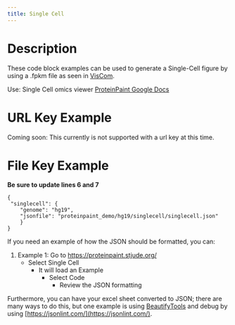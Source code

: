 ```yaml
---
title: Single Cell
---
```


# Description 
These code block examples can be used to generate a Single-Cell figure by using a .fpkm file as seen in [VisCom](https://viz.stjude.cloud/hyde-lab/visualization/retinal-regeneration-single-cell-of-chick-retina-following-nmdagrowth-factor-gf-insulinfgf-treatment~73).

Use: Single Cell omics viewer
[ProteinPaint Google Docs](https://docs.google.com/document/d/1YVxw2aPru6bAlTzUfE9GAQAvzbiBiqJiBR1X-g5ZBLI/edit)

# URL Key Example
Coming soon: This currently is not supported with a url key at this time. 


# File Key Example

**Be sure to update lines 6 and 7** 
```JS
{
 "singlecell": {
 	"genome": "hg19",
 	"jsonfile": "proteinpaint_demo/hg19/singlecell/singlecell.json"
	}
}
```

If you need an example of how the JSON should be formatted, you can:
1. Example 1: Go to https://proteinpaint.stjude.org/
   * Select Single Cell
      * It will load an Example
         * Select Code 
            * Review the JSON formatting

Furthermore, you can have your excel sheet converted to JSON; there are many ways to do this, but one example is using [BeautifyTools](https://beautifytools.com/excel-to-json-converter.php) and debug by using [https://jsonlint.com/](https://jsonlint.com/).
